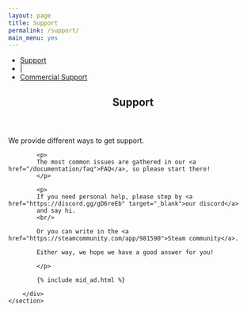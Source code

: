 ```yaml
---
layout: page
title: Support
permalink: /support/
main_menu: yes
---
```

<div id="main" class="alt">
    <section id="one">
        <div class="inner">
            <ul class="actions horizontal">
                <li><a href="/support" class="button special">Support</a></li>
                <li>|</li>
                <li><a href="/support/commercial" class="button">Commercial Support</a></li>
            </ul>
            <header class="major">
                <h1>Support</h1>
            </header>
            <p>
                We provide different ways to get support.
            </p>
            
            <p>
            The most common issues are gathered in our <a href="/documentation/faq">FAQ</a>, so please start there!
            </p>

            <p>
            If you need personal help, please step by <a href="https://discord.gg/gD6reEb" target="_blank">our discord</a> 
            and say hi.
            <br/>
            
            Or you can write in the <a href="https://steamcommunity.com/app/981590">Steam community</a>.
            
            Either way, we hope we have a good answer for you!

            </p>
            
            {% include mid_ad.html %}
            
        </div>
    </section>
</div>

